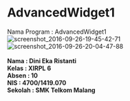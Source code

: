 # AdvancedWidget1
Nama Program : AdvancedWidget1<br>
![screenshot_2016-09-26-19-45-42-71](https://cloud.githubusercontent.com/assets/22124865/18835371/fdcf8f26-8424-11e6-8531-7d97467d2b45.png)<br>
![screenshot_2016-09-26-20-04-47-88](https://cloud.githubusercontent.com/assets/22124865/18835372/fdd69bc2-8424-11e6-8f5a-753b9ae88cc6.png)<br>
<br>
<b>Nama : Dini Eka Ristanti<br>
Kelas : XIRPL 6<br>
Absen : 10<br>
NIS : 4700/1419.070<br>
Sekolah : SMK Telkom Malang</b>
